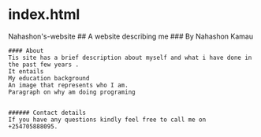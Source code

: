 # index.html
Nahashon's-website
    ## A website describing me 
    ### By Nahashon Kamau

    #### About
    Tis site has a brief description about myself and what i have done in the past few years .
    It entails 
    My education background
    An image that represents who I am.
    Paragraph on why am doing programing 


    ###### Contact details 
    If you have any questions kindly feel free to call me on +254705888095.
